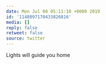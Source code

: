 ```yaml
---
date: Mon Jul 08 05:11:10 +0000 2019
id: '1148097170433826816'
media: []
reply: false
retweet: false
source: twitter
---
```


Lights will guide you home